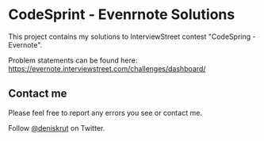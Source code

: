 # CodeSprint - Evenrnote Solutions

This project contains my solutions to InterviewStreet contest "CodeSpring - Evernote".

Problem statements can be found here: https://evernote.interviewstreet.com/challenges/dashboard/

## Contact me

Please feel free to report any errors you see or contact me.

Follow [@deniskrut](http://twitter.com/deniskrut) on Twitter.
